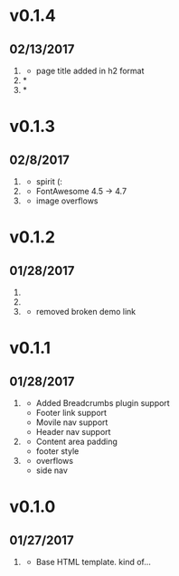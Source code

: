 # v0.1.4
##  02/13/2017

1. [](#new)
    * page title added in h2 format
2. [](#improved)
    *
3. [](#bugfix)
    * 

# v0.1.3
##  02/8/2017

1. [](#new)
    * spirit (:
2. [](#improved)
    * FontAwesome 4.5 -> 4.7
3. [](#bugfix)
    * image overflows

# v0.1.2
##  01/28/2017

1. [](#new)
2. [](#improved)
3. [](#bugfix)
    * removed broken demo link

# v0.1.1
##  01/28/2017

1. [](#new)
    * Added Breadcrumbs plugin support
    * Footer link support
    * Movile nav support
    * Header nav support
2. [](#improved)
    * Content area padding
    * footer style
3. [](#bugfix)
    * overflows
    * side nav

# v0.1.0
##  01/27/2017

1. [](#new)
    * Base HTML template. kind of...

